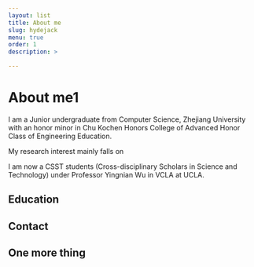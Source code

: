 ```yaml
---
layout: list
title: About me
slug: hydejack
menu: true
order: 1
description: >

---
```


# About me1

I am a Junior undergraduate from Computer Science, Zhejiang University with an honor minor in Chu Kochen Honors College of Advanced Honor Class of Engineering Education. 

My research interest mainly falls on 

I am now a CSST students (Cross-disciplinary Scholars in Science and Technology) under Professor Yingnian Wu in VCLA at UCLA.



## Education



## Contact





## One more thing









